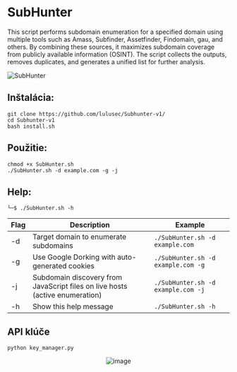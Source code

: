 # SubHunter
This script performs  subdomain enumeration for a specified domain using multiple tools such as Amass, Subfinder, Assetfinder, Findomain, gau, and others. By combining these sources, it maximizes subdomain coverage from publicly available information (OSINT). The script collects the outputs, removes duplicates, and generates a unified list for further analysis.

![SubHunter](https://github.com/user-attachments/assets/e9dfae2b-1816-4eed-982f-765ab5fbef45)

## Inštalácia:
```
git clone https://github.com/lulusec/Subhunter-v1/
cd Subhunter-v1
bash install.sh
```

## Použitie:
```
chmod +x SubHunter.sh
./SubHunter.sh -d example.com -g -j
```
## Help:
```
└─$ ./SubHunter.sh -h
```
| Flag | Description                                         | Example                          |
|------|-----------------------------------------------------|----------------------------------|
| -d   | Target domain to enumerate subdomains               | `./SubHunter.sh -d example.com`  |
| -g   | Use Google Dorking with auto-generated cookies      | `./SubHunter.sh -d example.com -g`              |
| -j   | Subdomain discovery from JavaScript files on live hosts (active enumeration)    | `./SubHunter.sh -d example.com -j`              |
| -h   | Show this help message                              | `./SubHunter.sh -h`              |

## API klúče
```
python key_manager.py
```
<p align="center">
 <img src="https://github.com/user-attachments/assets/bc99a933-b02d-4209-8786-55cdb603c30e" alt="image">
</p>


